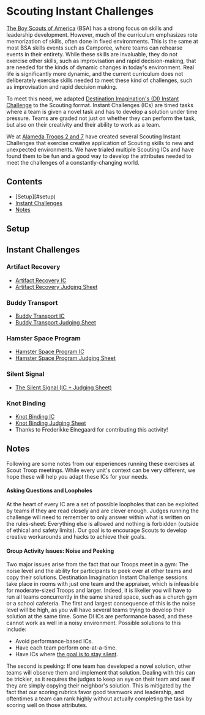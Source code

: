 # Scouting Instant Challenges

[The Boy Scouts of America](https;//www.scouting.org) (BSA)  has a strong focus on skills and leadership development.  However, much of the curriculum emphasizes rote memorization of skills, often done in fixed environments.  This is the same at most BSA skills events such as Camporee, where teams can rehearse events in their entirety.  While these skills are invaluable, they do not exercise other skills, such as improvisation and rapid decision-making, that are needed for the kinds of dynamic changes in today's environment. Real life is significantly more dynamic, and the current curriculum does not deliberately exercise skills needed to meet these kind of challenges, such as improvisation and rapid decision making.  

To meet this need, we adapted [Destination Imagination's (DI) Instant Challenge](https://www.destinationimagination.org/blog/instant-challenge-inspiring-teams-to-think-on-the-spot/) to the Scouting format.  Instant Challenges (ICs) are timed tasks where a team is given a novel task and has to develop a solution under time pressure.  Teams are graded not just on whether they can perform the task, but also on their creativity and their ability to work as a team.

We at [Alameda Troops 2 and 7](https://www.alamedatroop2.com/home) have created several Scouting Instant Challenges that exercise creative application of Scouting skills to new and unexpected environments.  We have trialed multiple Scouting ICs and have found them to be fun and a good way to develop the attributes needed to meet the challenges of a constantly-changing world.

## Contents
- [Setup][#setup)
- [Instant Challenges](#instant-challenges)
- [Notes](#notes)

## Setup <a id="setup"/>

## Instant Challenges <a id="instant-challenges"/>

### Artifact Recovery
- [Artifact Recovery IC](./challenges/artifact_recovery_IC.pdf)
- [Artifact Recovery Judging Sheet](./challenges/artifact_recovery_judging_sheet.pdf)

### Buddy Transport
- [Buddy Transport IC](./challenges/buddy_transport_IC.pdf)
- [Buddy Transport Judging Sheet](./challenges/buddy_transport_judging_sheet.pdf)

### Hamster Space Program
- [Hamster Space Program IC](./challenges/hsp_IC.pdf)
- [Hamster Space Program Judging Sheet](./challenges/hsp_judging_sheet.pdf)

### Silent Signal
- [The Silent Signal (IC + Judging Sheet)](./challenges/silent_signal_IC.pdf)

### Knot Binding
- [Knot Binding IC](./challenges/knot_binding_ic.pdf)
- [Knot Binding Judging Sheet](./challenges/knot_binding_scoresheet.pdf)
- Thanks to Frederikke Elnegaard for contributing this activity!

## Notes <a id="notes"/>

Following are some notes from our experiences running these exercises at Scout Troop meetings.  While every unit's context can be very different, we hope these will help you adapt these ICs for your needs.

#### Asking Questions and Loopholes
At the heart of every IC are a set of possible loopholes that can be exploited by teams if they are read closely and are clever enough.  Judges running the challenge will need to remember to only answer within what is written on the rules-sheet: Everything else is allowed and nothing is forbidden (outside of ethical and safety limits).  Our goal is to encourage Scouts to develop creative workarounds and hacks to achieve their goals.

#### Group Activity Issues: Noise and Peeking
Two major issues arise from the fact that our Troops meet in a gym: The noise level and the ability for participants to peek over at other teams and copy their solutions.  Destination Imagination Instant Challenge sessions take place in rooms with just one team and the appraiser, which is infeasible for moderate-sized Troops and larger.  Indeed, it is likelier you will have to run all teams concurrently in the same shared space, such as a church gym or a school cafeteria.  The first and largest consequence of this is the noise level will be high, as you will have several teams trying to develop their solution at the same time.  Some DI ICs are performance based, and these cannot work as well in a noisy environment.  Possible solutions to this include:

- Avoid performance-based ICs.
- Have each team perform one-at-a-time.
- Have ICs where [the goal is to stay silent](./challenges/silent_signal_IC.pdf).

The second is peeking: If one team has developed a novel solution, other teams will observe them and implement that solution.  Dealing with this can be trickier, as it requires the judges to keep an eye on their team and see if they are simply copying their neighbor's solution.  This is mitigated by the fact that our scoring rubrics favor good teamwork and leadership, and oftentimes a team can rank highly without actually completing the task by scoring well on those attributes.
